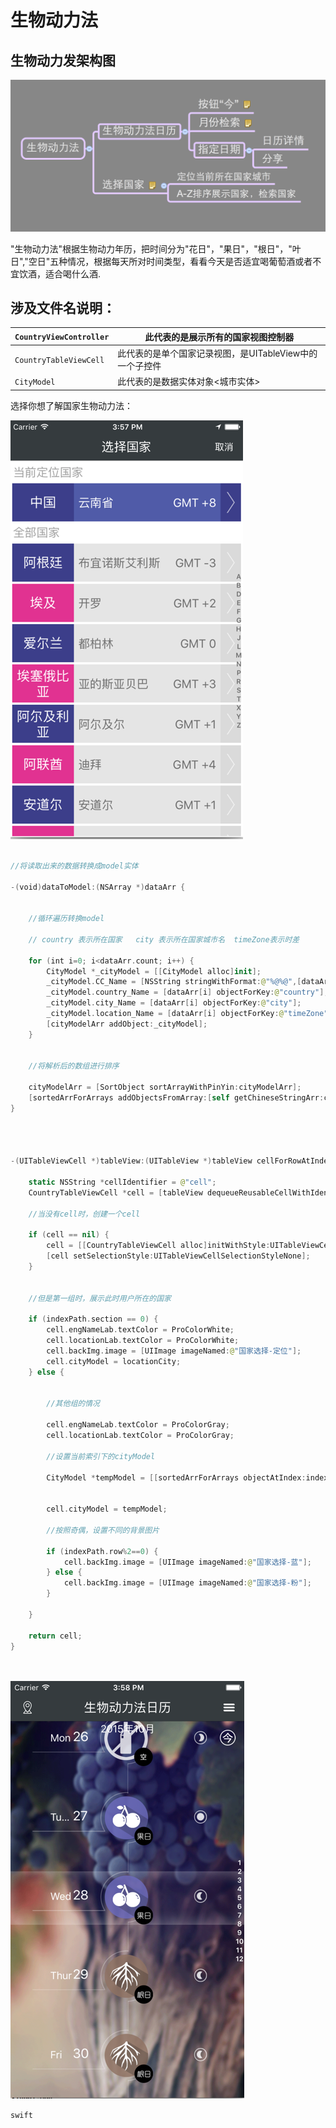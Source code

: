 # 生物动力法


## 生物动力发架构图

![生物动力法](生物动力法.png)


"生物动力法"根据生物动力年历，把时间分为"花日"，"果日"，"根日"，"叶日","空日"五种情况，根据每天所对时间类型，看看今天是否适宜喝葡萄酒或者不宜饮酒，适合喝什么酒.


## 涉及文件名说明：

| ```CountryViewController``` | 此代表的是展示所有的国家视图控制器 |
| -- | -- |
| ```CountryTableViewCell``` | 此代表的是单个国家记录视图，是UITableView中的一个子控件 |
| ```CityModel``` | 此代表的是数据实体对象<城市实体> |






选择你想了解国家生物动力法：

![选择国家](国家.png)



```swift

//将读取出来的数据转换成model实体

-(void)dataToModel:(NSArray *)dataArr {
    
    
    //循环遍历转换model
    
    // country 表示所在国家   city 表示所在国家城市名  timeZone表示时差
    
    for (int i=0; i<dataArr.count; i++) {
        CityModel *_cityModel = [[CityModel alloc]init];
        _cityModel.CC_Name = [NSString stringWithFormat:@"%@%@",[dataArr[i] objectForKey:@"country"],[dataArr[i] objectForKey:@"city"]];
        _cityModel.country_Name = [dataArr[i] objectForKey:@"country"];
        _cityModel.city_Name = [dataArr[i] objectForKey:@"city"];
        _cityModel.location_Name = [dataArr[i] objectForKey:@"timeZone"];
        [cityModelArr addObject:_cityModel];
    }
    
    
    //将解析后的数组进行排序
    
    cityModelArr = [SortObject sortArrayWithPinYin:cityModelArr];
    [sortedArrForArrays addObjectsFromArray:[self getChineseStringArr:cityModelArr]];
}




-(UITableViewCell *)tableView:(UITableView *)tableView cellForRowAtIndexPath:(NSIndexPath *)indexPath {

    static NSString *cellIdentifier = @"cell";
    CountryTableViewCell *cell = [tableView dequeueReusableCellWithIdentifier:cellIdentifier];
    
    //当没有cell时，创建一个cell
    
    if (cell == nil) {
        cell = [[CountryTableViewCell alloc]initWithStyle:UITableViewCellStyleValue1 reuseIdentifier:cellIdentifier];
        [cell setSelectionStyle:UITableViewCellSelectionStyleNone];
    }
    
    
    //但是第一组时，展示此时用户所在的国家
    
    if (indexPath.section == 0) {
        cell.engNameLab.textColor = ProColorWhite;
        cell.locationLab.textColor = ProColorWhite;
        cell.backImg.image = [UIImage imageNamed:@"国家选择-定位"];
        cell.cityModel = locationCity;
    } else {
        
        
        //其他组的情况
        
        cell.engNameLab.textColor = ProColorGray;
        cell.locationLab.textColor = ProColorGray;
        
        //设置当前索引下的cityModel
        
        CityModel *tempModel = [[sortedArrForArrays objectAtIndex:indexPath.section-1] objectAtIndex:indexPath.row];
    

        cell.cityModel = tempModel;
        
        //按照奇偶，设置不同的背景图片
        
        if (indexPath.row%2==0) {
            cell.backImg.image = [UIImage imageNamed:@"国家选择-蓝"];
        } else {
            cell.backImg.image = [UIImage imageNamed:@"国家选择-粉"];
        }
        
    }
    
    return cell;
}




```


![生物动力发日历](生物动力法日历.png)



```swift```





